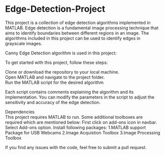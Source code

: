 # Edge-Detection-Project

This project is a collection of edge detection algorithms implemented in MATLAB. Edge detection is a fundamental image processing technique that aims to identify boundaries between different regions in an image. The algorithms included in this project can be used to identify edges in grayscale images.

Canny Edge Detection  algorithm is used in this project:
 <img src="/edge detection  screenshot" alt="">

To get started with this project, follow these steps:

Clone or download the repository to your local machine.
<br>
Open MATLAB and navigate to the project folder.
<br>
Run the MATLAB script for the desired algorithm

Each script contains comments explaining the algorithm and its implementation. You can modify the parameters in the script to adjust the sensitivity and accuracy of the edge detection.

Dependencies
<br>
This project requires MATLAB to run. Some additional toolboxes are required which are mentioned below:
First click on add-ons icon in navbar. 
Select Add-ons option. Install following packages:
1.MATLAB support Package for USB Webcams
2.Image Acquistion Toolbox
3.Image Processing Toolbox 


 If you find any issues with the code, feel free to submit a pull request.
